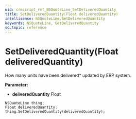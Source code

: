 ```yaml
---
uid: crmscript_ref_NSQuoteLine_SetDeliveredQuantity
title: SetDeliveredQuantity(Float deliveredQuantity)
intellisense: NSQuoteLine.SetDeliveredQuantity
keywords: NSQuoteLine, GetDeliveredQuantity
so.topic: reference
---
```


# SetDeliveredQuantity(Float deliveredQuantity)

How many units have been delivered* updated by ERP system.

**Parameter:** 
* **deliveredQuantity** Float

```crmscript
NSQuoteLine thing;
Float deliveredQuantity;
thing.SetDeliveredQuantity(deliveredQuantity);
```

